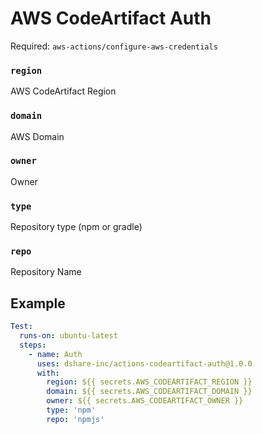 # AWS CodeArtifact Auth
Required: `aws-actions/configure-aws-credentials`

### `region`
AWS CodeArtifact Region

### `domain`
AWS Domain

### `owner`
Owner

### `type`
Repository type (npm or gradle)

### `repo`
Repository Name

## Example

```yml
Test:
  runs-on: ubuntu-latest
  steps:
    - name: Auth
      uses: dshare-inc/actions-codeartifact-auth@1.0.0
      with:
        region: ${{ secrets.AWS_CODEARTIFACT_REGION }}
        domain: ${{ secrets.AWS_CODEARTIFACT_DOMAIN }}
        owner: ${{ secrets.AWS_CODEARTIFACT_OWNER }}
        type: 'npm'
        repo: 'npmjs'
```
